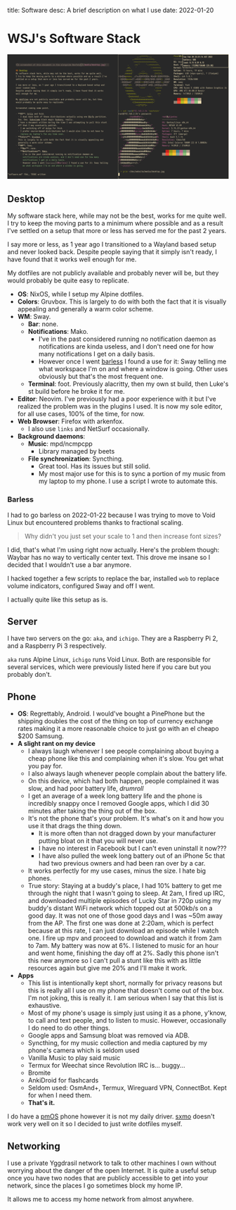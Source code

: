 title: Software
desc: A brief description on what I use
date: 2022-01-20

# WSJ's Software Stack

![A screenshot of this document in Vim alongside Neofetch](/media/desktop.jpg)

## Desktop

My software stack here, while may not be the best, works for me quite well.
I try to keep the moving parts to a minimum where possible and as a result I've
settled on a setup that more or less has served me for the past 2 years.

I say more or less, as 1 year ago I transitioned to a Wayland based setup and
never looked back.
Despite people saying that it simply isn't ready, I have found that it works
well enough for me.

My dotfiles are not publicly available and probably never will be, but they
would probably be quite easy to replicate.

- **OS**: NixOS, while I setup my Alpine dotfiles.
- **Colors**: Gruvbox.
  This is largely to do with both the fact that it is visually appealing and
  generally a warm color scheme.
- **WM**: Sway.
  - **Bar**: none.
  - **Notifications**: Mako.
    - I've in the past considered running no notification daemon as
      notifications are kinda useless, and I don't need one for how many
      notifications I get on a daily basis.
    - However once I went [barless](#Barless) I found a use for it: Sway telling
      me what workspace I'm on and where a window is going.
      Other uses obviously but that's the most frequent one.
  - **Terminal**: foot. Previously alacritty, then my own st build, then Luke's
    st build before he broke it for me.
- **Editor**: Neovim.
  I've previously had a poor experience with it but I've realized the problem
  was in the plugins I used.
  It is now my sole editor, for all use cases, 100% of the time, for now.
- **Web Browser**: Firefox with arkenfox.
  - I also use `links` and NetSurf occasionally.
- **Background daemons**:
  - **Music**: mpd/ncmpcpp
    - Library managed by beets
  - **File synchronization**: Syncthing.
    - Great tool. Has its issues but still solid.
    - My most major use for this is to sync a portion of my music from my laptop
      to my phone. I use a script I wrote to automate this.

### Barless

I had to go barless on 2022-01-22 because I was trying to move to Void Linux but
encountered problems thanks to fractional scaling.

> Why didn't you just set your scale to 1 and then increase font sizes?

I did, that's what I'm using right now actually.
Here's the problem though: Waybar has no way to vertically center text.
This drove me insane so I decided that I wouldn't use a bar anymore.

I hacked together a few scripts to replace the bar, installed `wob` to replace
volume indicators, configured Sway and off I went.

I actually quite like this setup as is.

## Server

I have two servers on the go: `aka`, and `ichigo`.
They are a Raspberry Pi 2, and a Raspberry Pi 3 respectively.

`aka` runs Alpine Linux, `ichigo` runs Void Linux.
Both are responsible for several services, which were previously listed here if
you care but you probably don't.

## Phone

- **OS**: Regrettably, Android.
  I would've bought a PinePhone but the shipping doubles the cost of the thing
  on top of currency exchange rates making it a more reasonable choice to just
  go with an el cheapo $200 Samsung.
- **A slight rant on my device**
  - I always laugh whenever I see people complaining about buying a cheap phone
    like this and complaining when it's slow. You get what you pay for.
  - I also always laugh whenever people complain about the battery life.
  - On this device, which had both happen, people complained it was slow, and
    had poor battery life, *drumroll*
  - I get an average of a week long battery life and the phone is incredibly
    snappy once I removed Google apps, which I did 30 minutes after taking the
    thing out of the box.
  - It's not the phone that's your problem. It's what's on it and how you use it
    that drags the thing down.
    - It is more often than not dragged down by your manufacturer putting bloat
      on it that you will never use.
    - I have no interest in Facebook but I can't even uninstall it now???
    - I have also pulled the week long battery out of an iPhone 5c that had two
      previous owners and had been ran over by a car.
  - It works perfectly for my use cases, minus the size. I hate big phones.
  - True story: Staying at a buddy's place, I had 10% battery to get me through
    the night that I wasn't going to sleep.
    At 2am, I fired up IRC, and downloaded multiple episodes of Lucky Star in
    720p using my buddy's distant WiFi network which topped out at 500kb/s on a
    good day. It was not one of those good days and I was ~50m away from the AP.
    The first one was done at 2:20am, which is perfect because at this rate, I
    can just download an episode while I watch one.
    I fire up mpv and proceed to download and watch it from 2am to 7am.
    My battery was now at 6%. I listened to music for an hour and went home,
    finishing the day off at 2%.
    Sadly this phone isn't this new anymore so I can't pull a stunt like this
    with as little resources again but give me 20% and I'll make it work.
- **Apps**
  - This list is intentionally kept short, normally for privacy reasons but this
    is really all I use on my phone that doesn't come out of the box.
    I'm not joking, this is really it. I am serious when I say that this list is
    exhaustive.
  - Most of my phone's usage is simply just using it as a phone, y'know, to call
    and text people, and to listen to music.
    However, occasionally I do need to do other things.
  - Google apps and Samsung bloat was removed via ADB.
  - Syncthing, for my music collection and media captured by my phone's camera
    which is seldom used
  - Vanilla Music to play said music
  - Termux for Weechat since Revolution IRC is... buggy...
  - Bromite
  - AnkiDroid for flashcards
  - Seldom used: OsmAnd+, Termux, Wireguard VPN, ConnectBot. Kept for when I
    need them.
  - **That's it.**

I do have a [pmOS](https://postmarketos.org/) phone however it is not my daily
driver.
[sxmo](https://sxmo.org) doesn't work very well on it so I decided to just write
dotfiles myself.

## Networking

I use a private Yggdrasil network to talk to other machines I own without
worrying about the danger of the open Internet.
It is quite a useful setup once you have two nodes that are publicly accessible
to get into your network, since the places I go sometimes block my home IP.

It allows me to access my home network from almost anywhere.
